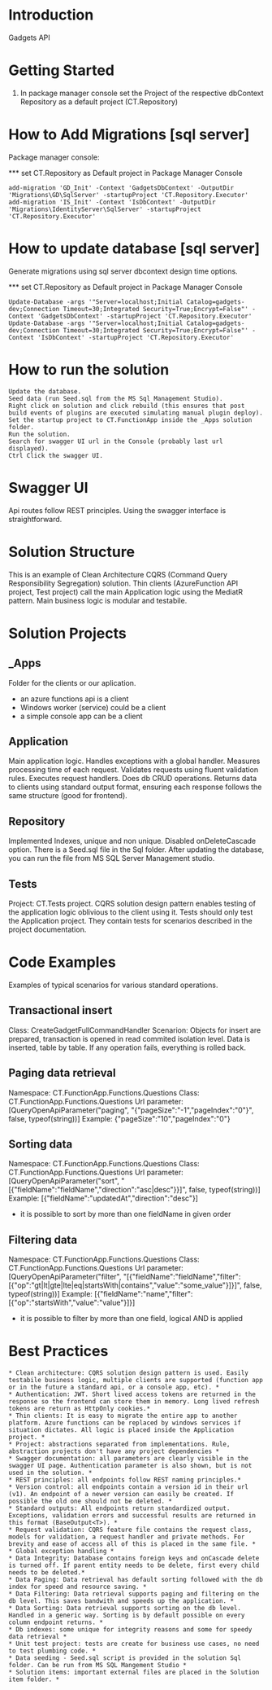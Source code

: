 # Introduction 
Gadgets API

# Getting Started
1.	In package manager console set the Project of the respective dbContext Repository as a default project (CT.Repository)

# How to Add Migrations [sql server]
Package manager console:

*** set CT.Repository as Default project in Package Manager Console   

    add-migration 'GD_Init' -Context 'GadgetsDbContext' -OutputDir 'Migrations\GD\SqlServer' -startupProject 'CT.Repository.Executor'
    add-migration 'IS_Init' -Context 'IsDbContext' -OutputDir 'Migrations\IdentityServer\SqlServer' -startupProject 'CT.Repository.Executor'
    
# How to update database [sql server]

Generate migrations using sql server dbcontext design time options.

*** set CT.Repository as Default project in Package Manager Console   

    Update-Database -args '"Server=localhost;Initial Catalog=gadgets-dev;Connection Timeout=30;Integrated Security=True;Encrypt=False"' -Context 'GadgetsDbContext' -startupProject 'CT.Repository.Executor'
    Update-Database -args '"Server=localhost;Initial Catalog=gadgets-dev;Connection Timeout=30;Integrated Security=True;Encrypt=False"' -Context 'IsDbContext' -startupProject 'CT.Repository.Executor'

# How to run the solution
    Update the database.
    Seed data (run Seed.sql from the MS Sql Management Studio).
    Right click on solution and click rebuild (this ensures that post build events of plugins are executed simulating manual plugin deploy).
    Set the startup project to CT.FunctionApp inside the _Apps solution folder.
    Run the solution.
    Search for swagger UI url in the Console (probably last url displayed).
    Ctrl Click the swagger UI.

# Swagger UI
Api routes follow REST principles. Using the swagger interface is straightforward.

# Solution Structure
This is an example of Clean Architecture CQRS (Command Query Responsibility Segregation) solution.
Thin clients (AzureFunction API project, Test project) call the main Application logic using the MediatR pattern.
Main business logic is modular and testabile.

# Solution Projects

## _Apps
Folder for the clients or our aplication. 
- an azure functions api is a client
- Windows worker (service) could be a client
- a simple console app can be a client

## Application
Main application logic.
Handles exceptions with a global handler.
Measures processing time of each request.
Validates requests using fluent validation rules.
Executes request handlers.
Does db CRUD operations.
Returns data to clients using standard output format, ensuring each response follows the same structure (good for frontend).

## Repository
Implemented Indexes, unique and non unique.
Disabled onDeleteCascade option.
There is a Seed.sql file in the Sql folder. After updating the database, you can run the file from MS SQL Server Management studio.

## Tests
Project: CT.Tests project. 
CQRS solution design pattern enables testing of the application logic oblivious to the client using it. Tests should only test the Application project.
They contain tests for scenarios described in the project documentation.

# Code Examples
Examples of typical scenarios for various standard operations.

## Transactional insert
Class: CreateGadgetFullCommandHandler
Scenarion: Objects for insert are prepared, transaction is opened in read commited isolation level. 
Data is inserted, table by table. If any operation fails, everything is rolled back.

## Paging data retrieval
Namespace: CT.FunctionApp.Functions.Questions
Class: CT.FunctionApp.Functions.Questions
Url parameter:
[QueryOpenApiParameter("paging", "{\"pageSize\":\"-1\",\"pageIndex\":\"0\"}", false, typeof(string))]
Example: {"pageSize":"10","pageIndex":"0"}

## Sorting data
Namespace: CT.FunctionApp.Functions.Questions
Class: CT.FunctionApp.Functions.Questions
Url parameter:
[QueryOpenApiParameter("sort", "[{\"fieldName\":\"fieldName\",\"direction\":\"asc|desc\"}}]", false, typeof(string))]
Example: [{"fieldName":"updatedAt","direction":"desc"}]
* it is possible to sort by more than one fieldName in given order

## Filtering data
Namespace: CT.FunctionApp.Functions.Questions
Class: CT.FunctionApp.Functions.Questions
Url parameter:
[QueryOpenApiParameter("filter", "[{\"fieldName\":\"fieldName\",\"filter\":[{\"op\":\"gt|lt|gte|lte|eq|startsWith|contains\",\"value\":\"some_value\"}]}]", false, typeof(string))]
Example: [{"fieldName":"name","filter":[{"op":"startsWith","value":"value"}]}]
* it is possible to filter by more than one field, logical AND is applied

# Best Practices
    * Clean architecture: CQRS solution design pattern is used. Easily testabile business logic, multiple clients are supported (function app or in the future a standard api, or a console app, etc). *
    * Authentication: JWT. Short lived access tokens are returned in the response so the frontend can store them in memory. Long lived refresh tokens are return as HttpOnly cookies.*
    * Thin clients: It is easy to migrate the entire app to another platform. Azure functions can be replaced by windows services if situation dictates. All logic is placed inside the Application project. *
    * Project: abstractions separated from implementations. Rule, abstraction projects don't have any project dependencies *
    * Swagger documentation: all parameters are clearly visible in the swagger UI page. Authentication parameter is also shown, but is not used in the solution. *
    * REST principles: all endpoints follow REST naming principles.*
    * Version control: all endpoints contain a version id in their url (v1). An endpoint of a newer version can easily be created. If possible the old one should not be deleted. *
    * Standard outputs: All endpoints return standardized output. Exceptions, validation errors and successful results are returned in this format (BaseOutput<T>). *
    * Request validation: CQRS feature file contains the request class, models for validation, a request handler and private methods. For brevity and ease of access all of this is placed in the same file. *
    * Global exception handling *
    * Data Integrity: Database contains foreign keys and onCascade delete is turned off. If parent entity needs to be delete, first every child needs to be deleted.*
    * Data Paging: Data retrieval has default sorting followed with the db index for speed and resource saving. *
    * Data Filtering: Data retrieval supports paging and filtering on the db level. This saves bandwith and speeds up the application. *
    * Data Sorting: Data retrieval supports sorting on the db level. Handled in a generic way. Sorting is by default possible on every column endpoint returns. *
    * Db indexes: some unique for integrity reasons and some for speedy data retrieval *
    * Unit test project: tests are create for business use cases, no need to test plumbing code. *
    * Data seeding - Seed.sql script is provided in the solution Sql folder. Can be run from MS SQL Mangement Studio *
    * Solution items: important external files are placed in the Solution item folder. *
